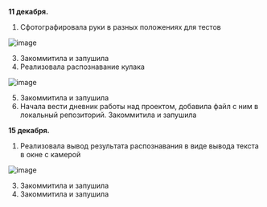 **11 декабря.** 
1. Сфотографировала руки в разных положениях для тестов

![image](https://user-images.githubusercontent.com/74818186/147041570-c43bed00-cedc-4b2e-8043-091f14249b5f.png)

3. Закоммитила и запушила
4. Реализовала распознавание кулака

![image](https://user-images.githubusercontent.com/74818186/147041530-e92fb2b7-7c78-45cb-a28a-79a189e64e53.png)

5. Закоммитила и запушила
6. Начала вести дневник работы над проектом, добавила файл с ним в локальный репозиторий. Закоммитила и запушила

**15 декабря.**
1. Реализовала вывод результата распознавания в виде вывода текста в окне с камерой

![image](https://user-images.githubusercontent.com/74818186/147041593-054a451b-ecf9-415d-8bb8-defd8149c6ed.png)

3. Закоммитила и запушила
4. Закоммитила и запушила
